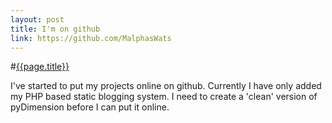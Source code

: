 ```yaml
---
layout: post
title: I'm on github
link: https://github.com/MalphasWats
---
```


#[{{page.title}}]({{page.link}})

I've started to put my projects online on github. Currently I have only added my PHP based static blogging system. I need to create a 'clean' version of pyDimension before I can put it online.